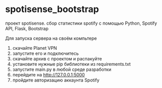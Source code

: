 # spotisense_bootstrap
проект spotisense. сбор статистики spotify с помощью Python, Spotify API, Flask, Bootstrap

Для запуска сервера на своём компьтере
1. скачайте Planet VPN
2. запустите его и подключитесь
3. скачайте архив с проектом и распакуйте
4. установите нужные pip библиотеки из requirements.txt
5. запустите main.py в любой среде разработки
6. перейдите на http://127.0.0.1:5000
7. пройдите авторизацию аккаунта Spotify
